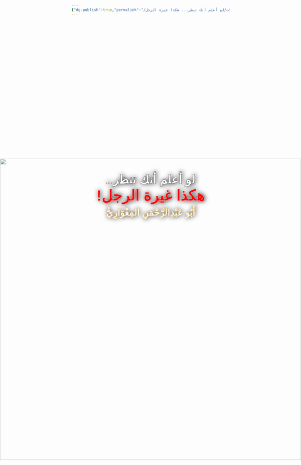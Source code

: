 ```yaml
---
{"dg-publish":true,"permalink":"/مقالات/لو أعلم أنك تنظر... هكذا غيرة الرجل! /","noteIcon":"📑","created":"2025-06-23T07:05:07.096+03:00","updated":"2025-07-13T15:56:07.903+03:00"}
---
```


<div style="width:100vw; height: 100vh; margin: 0 auto; color: white; font-family: Arial, sans-serif; overflow: hidden;">

  <!-- Title -->
  <div dir="rtl" style="
      position: absolute;
      top: 11vh;
      left: 50%;
      transform: translateX(-50%);
      width: 100%;
      text-align: center;
      font-size: 4vw;
      font-weight: bold;
      z-index: 1;
      text-shadow: 1px 1px 5px rgba(0,0,0,0.7) !important;
      white-space: nowrap;
  ">
    <div style="margin-top: 120px; text-shadow: 2px 0 15px black; -webkit-text-stroke: 0.5px black; font-size: 4vw;">
      <br>
      لو أعلم أنك تنظر..
      <br>
      <span style="font-size: 5vw; color:red; text-shadow: 2px 0 15px black; -webkit-text-stroke: 0.5px white;">  هكذا غيرة الرجل!
 </span>     </div>
    <div style="font-size: 3vw; margin-top: 10px;text-shadow: 2px 0 15px black; -webkit-text-stroke: 0.5px orange;">
      أَبُو عَبْدِالرَّحْمَنِ المِغْوَارِيُّ
    </div>
  </div>

  <!-- Image, scaled to fill entire A4 container -->
  <img src="https://github.com/Almighwary/Almighwary/blob/main/src/site/img/mountains%20with%20wind%20currents%203.png?raw=true" alt="Image"
       style="
         position: absolute;
         top: 14vh;
         left: 0;
          width: 100vw;   
        height: auto;  /* change to auto*/
         object-fit: cover;
         z-index: 0;
       ">

  <!-- Text bar -->
  
</div>


<center>بسم الله الرحمن الرحيم</center>

> [!border] 📑لو أعلم أنك تنظر... هكذا غيرة الرجل! 
> <center></center>
> كثير من الرجال في زماننا يترك محارمه يخرجن متبرجات كاسيات عاريات، أو عاريات بالكلية، ولا أدري ما الأقبح في هذا الفعل، ذهاب حياء النساء، أم ذهاب غيرة الرِجال، وحتى يتبين للمسلم الفطرة السوية التي ينبغي أن يكون عليها، ويشفي نفسه من المدخلات السلبية التي أثرت عليها من الأفلام والمسلسلات الفاحشة، فليقرأ الحديث الآتي وليتأمله.
> 
> يقول مسلم رحمه الله:
> (2156) وَحَدَّثَنِي حَرْمَلَةُ بْنُ يَحْيَى ، أَخْبَرَنَا ابْنُ وَهْبٍ ، أَخْبَرَنِي يُونُسُ ، عَنِ ابْنِ شِهَابٍ : أَنَّ سَهْلَ بْنَ سَعْدٍ الْأَنْصَارِيَّ أَخْبَرَهُ: « أَنَّ رَجُلًا اطَّلَعَ مِنْ جُحْرٍ فِي بَابِ رَسُولِ اللهِ صلى الله عليه وسلم، <u>وَمَعَ رَسُولِ اللهِ صلى الله عليه وسلم مِدْرًى يُرَجِّلُ بِهِ رَأْسَهُ،</u> فَقَالَ لَهُ رَسُولُ اللهِ صلى الله عليه وسلم:<u> لَوْ أَعْلَمُ أَنَّكَ تَنْظُرُ طَعَنْتُ بِهِ فِي عَيْنِكَ، إِنَّمَا جَعَلَ اللهُ الْإِذْنَ مِنْ أَجْلِ الْبَصَرِ .»</u>
> «صحيح مسلم» (6/ 181)
> 
> <font color="#de7802">لو أعلم أنك تنظر.. هذه العبارة تظهر مفارقة عجيبة في زماننا، الرجل يدعو الرجال الآخرين لينظروا لمحارمه! </font>والنبي صلى الله عليه وسلم يقول أنه لو علم أن هذا الرجل ينظر داخل بيته لطعنه بالمدرى في عينه، والمدرى جاء في بعض كتب اللغة أنه المشط الذي يمشط به الإنسان شعره. 
> 
> > [!warning] تنبيه مهم
> >   ليست هذه فتوى بطعن عيون الناس، لكن المقصود التنبيه والوعظ
> 
> ومن الأفكار التي تجعل فطرة الغيرة تنتكس، فكرة أن اللباس حرية شخصية، وهي فكرة تصدرها الثقافة الغربية، والرد على هذا الكلام في قول الله عز وجل:
> <font color="#00b050">وَمَا خَلَقۡتُ ٱلۡجِنَّ وَٱلۡإِنسَ إِلَّا لِيَعۡبُدُونِ 56 مَآ أُرِيدُ مِنۡهُم مِّن رِّزۡقٖ وَمَآ أُرِيدُ أَن يُطۡعِمُونِ 57 إِنَّ ٱللَّهَ هُوَ ٱلرَّزَّاقُ ذُو ٱلۡقُوَّةِ ٱلۡمَتِينُ 58 فَإِنَّ لِلَّذِينَ ظَلَمُواْ ذَنُوبٗا مِّثۡلَ ذَنُوبِ أَصۡحَٰبِهِمۡ فَلَا يَسۡتَعۡجِلُونِ 59 فَوَيۡلٞ لِّلَّذِينَ كَفَرُواْ مِن يَوۡمِهِمُ ٱلَّذِي يُوعَدُونَ 60</font>  [الذاريات: 56-60]
> 
>  من ظن أن اللباس حرية شخصية، فليجعل تلك الحرية تنقذه من لهيب النار يوم لا ينفع مال ولا بنون وشعارات غربية، وهذه الفكرة أصبحت وثنًا يعبد من دون الله، حتى كأنها هي التي ترزق الناس وتغفر ذنوبهم، تعالى الله عن مثل هذه الاعتقادات علوا كبيرا.
> 
> ومن الأفكار التي تعززها أيضا، فكرة المساواة بين الرجل والمرأة، والتي تدعمها النسوية، يقول الله عز وجل: 
> <font color="#00b050">وَهُوَ ٱلَّذِي جَعَلَكُمۡ خَلَٰٓئِفَ ٱلۡأَرۡضِ وَرَفَعَ بَعۡضَكُمۡ فَوۡقَ بَعۡضٖ دَرَجَٰتٖ لِّيَبۡلُوَكُمۡ فِي مَآ ءَاتَىٰكُمۡۗ إِنَّ رَبَّكَ سَرِيعُ ٱلۡعِقَابِ وَإِنَّهُۥ لَغَفُورٞ رَّحِيمُۢ 165</font>  [الأنعام: 165]
> 
> فمن أرادت أن ترسب في الامتحان وتقتدي بإبليس وتستكبر عن أمر ربها، فلتتذكر مصير قوم نوح وهود وصالح وقوم لوط، ولتتذكر ما أصاب فرعون وهل نفعه استكباره عن أمر ربه. 
> وهذه الأفكار فرع عن عقيدة الاستحقاق، التي تكلمت عنها في مقال [[شبهات وردود/شبهات الحقوقية ورد مختصر عليها \|شبهات الحقوقية ورد مختصر عليها ]].
> 
> 
> وهناك مفارقة أخرى في هذا الباب، يقول مسلم رحمه الله: 
> (2159) حَدَّثَنِي قُتَيْبَةُ بْنُ سَعِيدٍ ، حَدَّثَنَا يَزِيدُ بْنُ زُرَيْعٍ . (ح) وَحَدَّثَنَا أَبُو بَكْرِ بْنُ أَبِي شَيْبَةَ ، حَدَّثَنَا إِسْمَاعِيلُ ابْنُ عُلَيَّةَ ، كِلَاهُمَا عَنْ يُونُسَ . (ح) وَحَدَّثَنِي زُهَيْرُ بْنُ حَرْبٍ ، حَدَّثَنَا هُشَيْمٌ ، أَخْبَرَنَا يُونُسُ ، عَنْ عَمْرِو بْنِ سَعِيدٍ ، عَنْ أَبِي زُرْعَةَ ، عَنْ جَرِيرِ بْنِ عَبْدِ اللهِ قَالَ: « سَأَلْتُ رَسُولَ اللهِ صلى الله عليه وسلم عَنْ<u> نَظَرِ الْفُجَاءَةِ،</u> فَأَمَرَنِي أَنْ أَصْرِفَ بَصَرِي ».
> «صحيح مسلم» (6/ 181)
> 
> أقول أنا: في زماننا، يكاد لا يكون هناك نظر فجأة أصلا من كثرة ما نرى من المتبرجات، حتى إن الرجل يكاد يستيقين أنه إذا رفع بصر رأى كاسية عارية أو عارية. 
> 
> وهذه المفارقات ليس الغرض منها استجلاب الشعور باليأس، ولكن الوعظ، وحث من يصلحون إذا فسد الناس، لأن الأجر يتضاعف إذا زادت المشقة، فيا أخي ويا أختي، لا يستخفنكم الذين لا يوقنون، وكونوا من تجليات الفطرة السوية في المجتمع.
> 
> والصلاة والسلام على أشرف المرسلين، والحمد لله رب العالمين.


> [!note] أَبُو عَبْدِ الرَّحْمَنِ المِغْوَارِيُّ 
> <font color="#00b0f0">Telegram</font>: https://t.me/AlMighwary | <font color="#00b0f0">Twitter</font>: @AlMighwary 
<font color="#ff0000">Youtube</font>: @AlMighwary  <footer style="text-align:right; font-style:italic; padding-top:10px;">📅 كُتِبَ  بتاريخ: 16 محرم 1447  هـ</footer>
   







